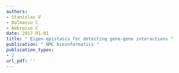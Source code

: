 ```yaml
---
authors: 
- Stanislas V 
- Dalmasso C 
- Ambroise C 
date: 2017-01-01
title: " Eigen-epistasis for detecting gene-gene interactions "
publication: " BMC bioinformatics "
publication_types:
- 2
url_pdf: ''
---
```

